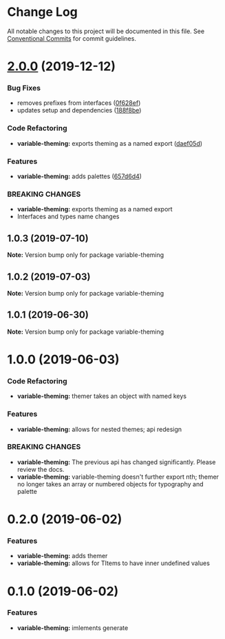 # Change Log

All notable changes to this project will be documented in this file.
See [Conventional Commits](https://conventionalcommits.org) for commit guidelines.

# [2.0.0](https://github.com/rafamel/armory/compare/variable-theming@1.0.3...variable-theming@2.0.0) (2019-12-12)


### Bug Fixes

* removes prefixes from interfaces ([0f628ef](https://github.com/rafamel/armory/commit/0f628efa5da9e91210e01f36d346103ecf15c9f6))
* updates setup and dependencies ([188f8be](https://github.com/rafamel/armory/commit/188f8be61aa2e972061a0892fa712f86b9797b5f))


### Code Refactoring

* **variable-theming:** exports theming as a named export ([daef05d](https://github.com/rafamel/armory/commit/daef05dee2406eb19f70b07f4900c566fc8b1466))


### Features

* **variable-theming:** adds palettes ([657d6d4](https://github.com/rafamel/armory/commit/657d6d414164855bfc16bdfbcad4f837833997ec))


### BREAKING CHANGES

* **variable-theming:** exports theming as a named export
* Interfaces and types name changes





## 1.0.3 (2019-07-10)

**Note:** Version bump only for package variable-theming





## 1.0.2 (2019-07-03)

**Note:** Version bump only for package variable-theming





## 1.0.1 (2019-06-30)

**Note:** Version bump only for package variable-theming





# 1.0.0 (2019-06-03)


### Code Refactoring

* **variable-theming:** themer takes an object with named keys


### Features

* **variable-theming:** allows for nested themes; api redesign


### BREAKING CHANGES

* **variable-theming:** The previous api has changed significantly. Please review the docs.
* **variable-theming:** variable-theming doesn't further export nth; themer no longer takes an array or
numbered objects for typography and palette





# 0.2.0 (2019-06-02)


### Features

* **variable-theming:** adds themer
* **variable-theming:** allows for TItems to have inner undefined values





# 0.1.0 (2019-06-02)


### Features

* **variable-theming:** imlements generate

